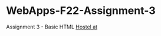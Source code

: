 # WebApps-F22-Assignment-3
Assignment 3 - Basic HTML
[Hostel at ](https://44-563-web-apps-f22.github.io/44563-webapps-assignment-3-BharathMopuru/)